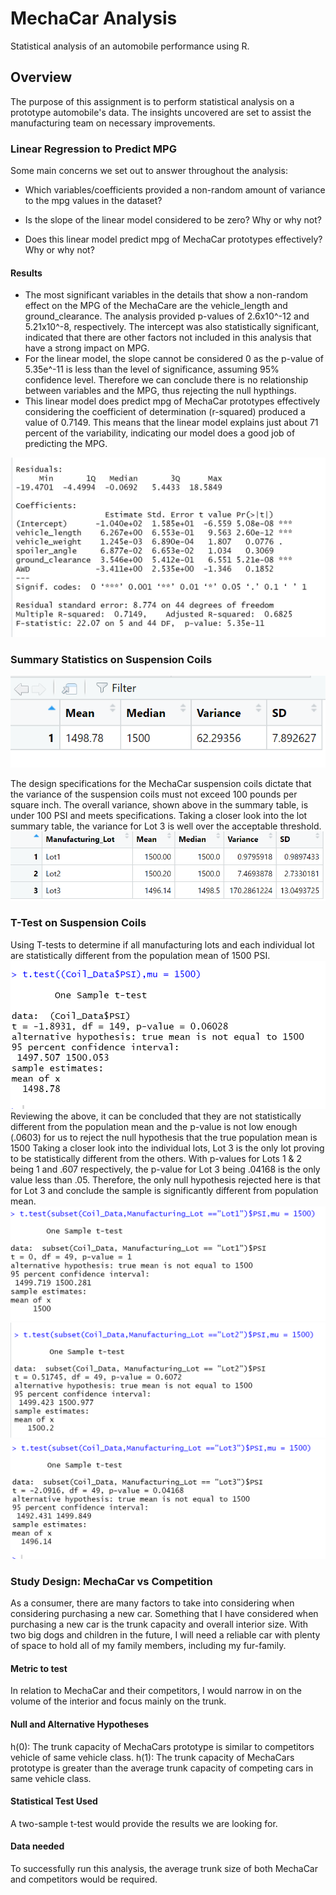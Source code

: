 # MechaCar Analysis

Statistical analysis of an automobile performance using R.

## Overview

The purpose of this assignment is to perform statistical analysis on a prototype automobile's data. The insights uncovered are set to assist the manufacturing team on necessary improvements.


### Linear Regression to Predict MPG

Some main concerns we set out to answer throughout the analysis:

* Which variables/coefficients provided a non-random amount of variance to the mpg values in the dataset?

* Is the slope of the linear model considered to be zero? Why or why not?

* Does this linear model predict mpg of MechaCar prototypes effectively? Why or why not?

#### Results

* The most significant variables in the details that show a non-random effect on the MPG of the MechaCare are the vehicle_length and ground_clearance. The analysis provided p-values of 2.6x10^-12 and 5.21x10^-8, respectively. The intercept was also statistically significant, indicated that there are other factors not included in this analysis that have a strong impact on MPG. 
* For the linear model, the slope cannot be considered 0 as the p-value of 5.35e^-11 is less than the level of significance, assuming 95% confidence level. Therefore we can conclude there is no relationship between variables and the MPG, thus rejecting the null hypthings.
* This linear model does predict mpg of MechaCar prototypes effectively considering the coefficient of determination (r-squared) produced a value of 0.7149. This means that the linear model explains just about 71 percent of the variability, indicating our model does a good job of predicting the MPG.

![Deliverable1](Images/Deliverable1.PNG)


### Summary Statistics on Suspension Coils

![MC_D1sum](Images/MC_D1sum.PNG)

The design specifications for the MechaCar suspension coils dictate that the variance of the suspension coils must not exceed 100 pounds per square inch. The overall variance, shown above in the summary table, is under 100 PSI and meets specifications. Taking a closer look into the lot summary table, the variance for Lot 3 is well over the acceptable threshold.
![MC_Summary](Images/MC_summary.PNG)


### T-Test on Suspension Coils
Using T-tests to determine if all manufacturing lots and each individual lot are statistically different from the population mean of 1500 PSI.
![TT_total](Images/TT_total.PNG)
Reviewing the above, it can be concluded that they are not statistically different from the population mean and the p-value is not low enough (.0603) for us to reject the null hypothesis that the true population mean is 1500
Taking a closer look into the individual lots, Lot 3 is the only lot proving to be statistically different from the others. With p-values for Lots 1 & 2 being 1 and .607 respectively, the p-value for Lot 3 being .04168 is the only value less than .05. Therefore, the only null hypothesis rejected here is that for Lot 3 and conclude the sample is significantly different from population mean.
![TT_1](Images/TT_1.PNG)
![TT_2](Images/TT_2.PNG)
![TT_3](Images/TT_3.PNG)


### Study Design: MechaCar vs Competition
As a consumer, there are many factors to take into considering when considering purchasing a new car. Something that I have considered when purchasing a new car is the trunk capacity and overall interior size. With two big dogs and children in the future, I will need a reliable car with plenty of space to hold all of my family members, including my fur-family. 

#### Metric to test
In relation to MechaCar and their competitors, I would narrow in on the volume of the interior and focus mainly on the trunk.

#### Null and Alternative Hypotheses 
h(0): The trunk capacity of MechaCars prototype is similar to competitors vehicle of same vehicle class.
h(1): The trunk capacity of MechaCars prototype is greater than the average trunk capacity of competing cars in same vehicle class. 

#### Statistical Test Used
A two-sample t-test would provide the results we are looking for.

#### Data needed
To successfully run this analysis, the average trunk size of both MechaCar and competitors would be required. 
